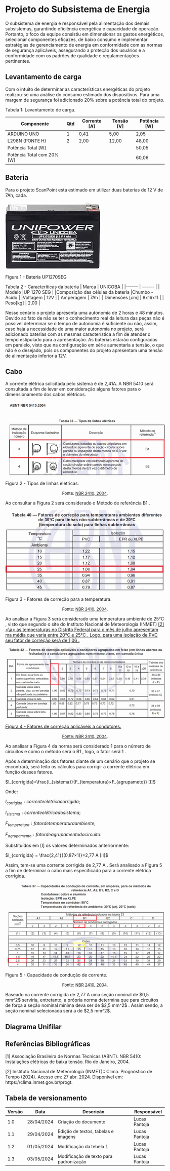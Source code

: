# Projeto do Subsistema de Energia
<p style="text-alighn: justify;">
O subsistema de energia é responsável pela alimentação dos demais subsistemas, garantindo eficiência energética e capacidade de operação. Portanto, o foco da equipe consistiu em dimensionar os gastos energéticos, selecionar componentes eficazes, de baixo consumo e implementar estratégias de gerenciamento de energia em conformidade com as normas de segurança aplicáveis, assegurando a proteção dos usuários e a conformidade com os padrões de qualidade e regulamentações pertinentes.
</p>

## Levantamento de carga
<p style="text-alighn: justify;">
Com o intuito de determinar as características energéticas do projeto realizou-se uma análise do consumo estimado dos dispositivos. Para uma margem de segurança foi adicionado  20%  sobre a potência total do projeto.
</p>

Tabela 1: Levantamento de carga.

| Componente | Qtd | Corrente [A]|Tensão [V] |Potência [W]|
| ------ | ------ |------ |------ |------ |
|ARDUINO UNO|1|0,41|5,00|2,05|
|L298N (PONTE H)|2|2,00|12,00|48,00|
|Potência Total [W]||||50,05|
|Potência Total com 20% [W]||||60,06|




## Bateria
<p style="text-alighn: justify;">
Para o projeto ScanPoint está estimado em utilizar duas baterias de  12 V de 7Ah, cada.
</p>

![Bateria](../assets/eletronica-energia/bateria_unipower.jpg)

Figura 1 - Bateria UP1270SEG


Tabela 2 - Caracteríticas da bateria
| Marca                             | UNICOBA       |
|------                             | ------        |
|    Modelo                         |UP 1270 SEG      |
|Composição das células da bateria  |Chumbo - Ácido |
|Voltagem                           | 12V            |
|    Amperagem                      |    7Ah        |
|    Dimensões [cm]                 |   8x16x11    |
|    Peso[kg]                       |    2,00        |

<p style="text-alighn: justify;">
Nesse cenário o projeto apresenta uma autonomia de 2 horas e 48 minutos. Devido ao fato de não se ter o conhecimento real da leitura das peças não é possível determinar se o tempo de autonomia é suficiente ou não, assim,  caso haja a necessidade de uma maior autonomia no projeto, será adicionado baterias com as mesmas característica a fim de atender o tempo estipulado para a apresentação.
As baterias estarão configuradas em paralelo, visto que na configuração em série aumentaria a tensão, o que não é o desejado, pois os componentes do projeto apresentam uma tensão de alimentação inferior a 12V.
</p>


## Cabo
<p style="text-alighn: justify;">
A corrente elétrica solicitada pelo sistema é de  2,41A. A NBR  5410  será consultada a fim de levar em consideração alguns fatores para o dimensionamento dos cabos elétricos.
</p>

![Tabela33](../assets/eletronica-energia/Tabela33.jpg)

Figura 2 - Tipos de linhas elétricas. <font size="2"><p style="text-align: center">Fonte: [NBR 2410, 2004](https://edisciplinas.usp.br/pluginfile.php/5810747/mod_resource/content/1/NBR5410%20-%20Instala%C3%A7%C3%B5es%20el%C3%A9tricas%20de%20baixa%20tens%C3%A3o.pdf).</p></font>

Ao consultar a Figura 2 será considerado o Método de referência  B1 .

![Tabela40](../assets/eletronica-energia/Tabela40.jpg)

Figura 3 - Fatores de correção para a temperatura. <font size="2"><p style="text-align: center">Fonte: [NBR 2410, 2004](https://edisciplinas.usp.br/pluginfile.php/5810747/mod_resource/content/1/NBR5410%20-%20Instala%C3%A7%C3%B5es%20el%C3%A9tricas%20de%20baixa%20tens%C3%A3o.pdf).</p></font>

<p style="text-alighn: justify;">
Ao analisar a Figura 3  será considerado uma temperatura ambiente de  25°C , visto que segundo o site do Instituto Nacional de Meteorologia (INMET) <a href="docs/eletronica-energia/Projeto_Subsistema_Energia.md#ref-2">[2]<\a> as temperaturas no Distrito Federal para o mês de julho apresentam ma média que varia entre  20°C  e  25°C . Logo, para uma isolação de PVC seu fator de correção será de  1,06 .
</p>

![Tabela42](../assets/eletronica-energia/Tabela42.jpg)

Figura 4 - Fatores de correção aplicáveis a condutores. <font size="2"><p style="text-align: center">Fonte: [NBR 2410, 2004](https://edisciplinas.usp.br/pluginfile.php/5810747/mod_resource/content/1/NBR5410%20-%20Instala%C3%A7%C3%B5es%20el%C3%A9tricas%20de%20baixa%20tens%C3%A3o.pdf).</p></font>

<p style="text-alighn: justify;">
Ao analisar a Figura 4 da norma será considerado  1  para o número de circuitos e como o método será o  B1 , logo, o fator será  1 .
</p>

<p style="text-alighn: justify;">
Após a determinação dos fatores diante de um cenário que o projeto se encontrará, será feito os cálculos para corrigir a corrente elétrica em função desses fatores.
</p>

 $I_{corrigida}=\frac{I_{sistema}}{F_{temperatura}×F_{agrupameto}}  [I]$

Onde:

 $I_{corrigida} : corrente elétrica corrigida;$

 $I_{sistema} : corrente elétrica do sistema;$

 $F_{temperatura} : fator de temperatura ambiente;$

 $F_{agrupamento} : fator de agrupamento do circuito.$

Substituídos em [I] os valores determinados anteriormente:

 $I_{corrigida} = \frac{2,41}{(0,87×1)}=2,77 A              [II]$

<p style="text-alighn: justify;">
Assim, tem-se uma corrente corrigida de  2,77 A . Será analisado a Figura 5  a fim de determinar o cabo mais especificado para a corrente elétrica corrigida.
</p>


![Tabela37](../assets/eletronica-energia/Tabela37.jpg)

Figura 5 - Capacidade de condução de corrente. <font size="2"><p style="text-align: center">Fonte: [NBR 2410, 2004](https://edisciplinas.usp.br/pluginfile.php/5810747/mod_resource/content/1/NBR5410%20-%20Instala%C3%A7%C3%B5es%20el%C3%A9tricas%20de%20baixa%20tens%C3%A3o.pdf).</p></font>

<p style="text-alighn: justify;">
Baseado na corrente corrigida de  2,77 A  uma seção nominal de  $0,5 mm^2$  serviria, entretanto, a própria norma determina que para circuitos de força a seção nominal mínima deva ser de  $2,5 mm^2$ . Assim sendo, a seção nominal selecionada será a de $2,5 mm^2$.
</p>

## Diagrama Unifilar




## Referências Bibliográficas

[1] Associação Brasileira de Normas Técnicas (ABNT). NBR 5410: Instalações elétricas de baixa tensão. Rio de Janeiro, 2004.

<div id="ref-2"/>
[2] Instituto Nacional de Meteorologia (INMET):: Clima. Prognóstico de Tempo (2024). Acesso em: 27 abr. 2024. Disponível em: https://clima.inmet.gov.br/progt.

## Tabela de versionamento

| Versão| Data | Descrição | Responsável|
|-------|------|-----------|------------|
| 1.0 | 28/04/2024 | Criação do documento | Lucas Pantoja |
| 1.1 | 29/04/2024 | Edição de textos, tabelas e imagens | Lucas Pantoja |
| 1.2 | 01/05/2024 | Modificação da tebela 1 | Lucas Pantoja |
| 1.3 | 03/05/2024 | Modificação de texto para padronização | Lucas Pantoja |
